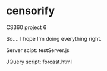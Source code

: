 # censorify
CS360 project 6

So.... I hope I'm doing everything right.

Server scipt: testServer.js

JQuery script: forcast.html 
